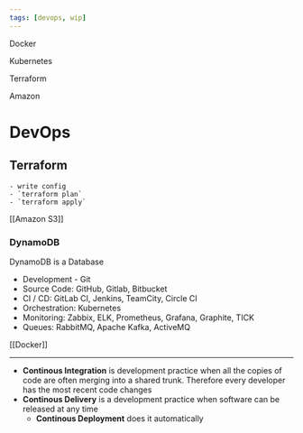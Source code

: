 ```yaml
---
tags: [devops, wip]
---
```


Docker

Kubernetes

Terraform

Amazon

# DevOps

## Terraform

    - write config
    - `terraform plan`
    - `terraform apply`

[[Amazon S3]]

### DynamoDB

DynamoDB is a Database

- Development - Git
- Source Code: GitHub, Gitlab, Bitbucket
- CI / CD: GitLab CI, Jenkins, TeamCity, Circle CI
- Orchestration: Kubernetes
- Monitoring: Zabbix, ELK, Prometheus, Grafana, Graphite, TICK
- Queues: RabbitMQ, Apache Kafka, ActiveMQ

[[Docker]]

---

- **Continous Integration** is development practice when all the copies of code are often merging into a shared trunk. Therefore every developer has the most recent code changes
- **Continous Delivery** is a development practice when software can be released at any time
  - **Continous Deployment** does it automatically
